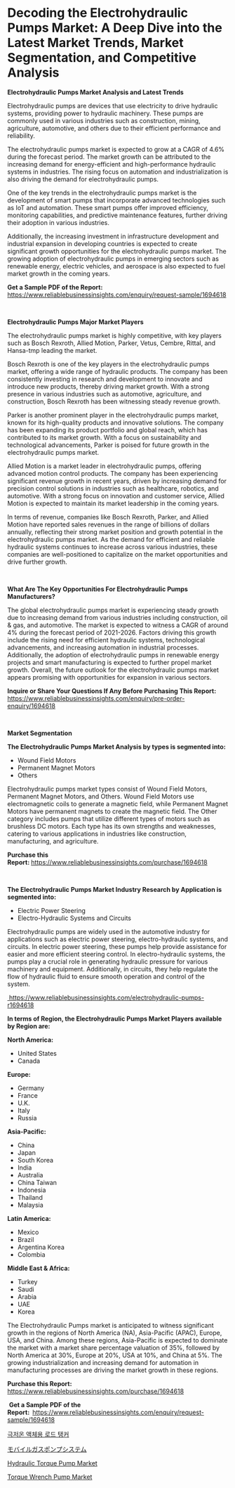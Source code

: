 <p><h1>Decoding the Electrohydraulic Pumps Market: A Deep Dive into the Latest Market Trends, Market Segmentation, and Competitive Analysis</h1></p><p><strong>Electrohydraulic Pumps Market Analysis and Latest Trends</strong></p>
<p><p>Electrohydraulic pumps are devices that use electricity to drive hydraulic systems, providing power to hydraulic machinery. These pumps are commonly used in various industries such as construction, mining, agriculture, automotive, and others due to their efficient performance and reliability.</p><p>The electrohydraulic pumps market is expected to grow at a CAGR of 4.6% during the forecast period. The market growth can be attributed to the increasing demand for energy-efficient and high-performance hydraulic systems in industries. The rising focus on automation and industrialization is also driving the demand for electrohydraulic pumps.</p><p>One of the key trends in the electrohydraulic pumps market is the development of smart pumps that incorporate advanced technologies such as IoT and automation. These smart pumps offer improved efficiency, monitoring capabilities, and predictive maintenance features, further driving their adoption in various industries.</p><p>Additionally, the increasing investment in infrastructure development and industrial expansion in developing countries is expected to create significant growth opportunities for the electrohydraulic pumps market. The growing adoption of electrohydraulic pumps in emerging sectors such as renewable energy, electric vehicles, and aerospace is also expected to fuel market growth in the coming years.</p></p>
<p><strong>Get a Sample PDF of the Report:&nbsp;</strong> <a href="https://www.reliablebusinessinsights.com/enquiry/request-sample/1694618">https://www.reliablebusinessinsights.com/enquiry/request-sample/1694618</a></p>
<p>&nbsp;</p>
<p><strong>Electrohydraulic Pumps Major Market Players</strong></p>
<p><p>The electrohydraulic pumps market is highly competitive, with key players such as Bosch Rexroth, Allied Motion, Parker, Vetus, Cembre, Rittal, and Hansa-tmp leading the market. </p><p>Bosch Rexroth is one of the key players in the electrohydraulic pumps market, offering a wide range of hydraulic products. The company has been consistently investing in research and development to innovate and introduce new products, thereby driving market growth. With a strong presence in various industries such as automotive, agriculture, and construction, Bosch Rexroth has been witnessing steady revenue growth.</p><p>Parker is another prominent player in the electrohydraulic pumps market, known for its high-quality products and innovative solutions. The company has been expanding its product portfolio and global reach, which has contributed to its market growth. With a focus on sustainability and technological advancements, Parker is poised for future growth in the electrohydraulic pumps market.</p><p>Allied Motion is a market leader in electrohydraulic pumps, offering advanced motion control products. The company has been experiencing significant revenue growth in recent years, driven by increasing demand for precision control solutions in industries such as healthcare, robotics, and automotive. With a strong focus on innovation and customer service, Allied Motion is expected to maintain its market leadership in the coming years.</p><p>In terms of revenue, companies like Bosch Rexroth, Parker, and Allied Motion have reported sales revenues in the range of billions of dollars annually, reflecting their strong market position and growth potential in the electrohydraulic pumps market. As the demand for efficient and reliable hydraulic systems continues to increase across various industries, these companies are well-positioned to capitalize on the market opportunities and drive further growth.</p></p>
<p>&nbsp;</p>
<p><strong>What Are The Key Opportunities For Electrohydraulic Pumps Manufacturers?</strong></p>
<p><p>The global electrohydraulic pumps market is experiencing steady growth due to increasing demand from various industries including construction, oil & gas, and automotive. The market is expected to witness a CAGR of around 4% during the forecast period of 2021-2026. Factors driving this growth include the rising need for efficient hydraulic systems, technological advancements, and increasing automation in industrial processes. Additionally, the adoption of electrohydraulic pumps in renewable energy projects and smart manufacturing is expected to further propel market growth. Overall, the future outlook for the electrohydraulic pumps market appears promising with opportunities for expansion in various sectors.</p></p>
<p><strong>Inquire or Share Your Questions If Any Before Purchasing This Report:</strong> <a href="https://www.reliablebusinessinsights.com/enquiry/pre-order-enquiry/1694618">https://www.reliablebusinessinsights.com/enquiry/pre-order-enquiry/1694618</a></p>
<p>&nbsp;</p>
<p><strong>Market Segmentation</strong></p>
<p><strong>The Electrohydraulic Pumps Market Analysis by types is segmented into:</strong></p>
<p><ul><li>Wound Field Motors</li><li>Permanent Magnet Motors</li><li>Others</li></ul></p>
<p><p>Electrohydraulic pumps market types consist of Wound Field Motors, Permanent Magnet Motors, and Others. Wound Field Motors use electromagnetic coils to generate a magnetic field, while Permanent Magnet Motors have permanent magnets to create the magnetic field. The Other category includes pumps that utilize different types of motors such as brushless DC motors. Each type has its own strengths and weaknesses, catering to various applications in industries like construction, manufacturing, and agriculture.</p></p>
<p><strong>Purchase this Report:&nbsp;</strong><a href="https://www.reliablebusinessinsights.com/purchase/1694618">https://www.reliablebusinessinsights.com/purchase/1694618</a></p>
<p>&nbsp;</p>
<p><strong>The Electrohydraulic Pumps Market Industry Research by Application is segmented into:</strong></p>
<p><ul><li>Electric Power Steering</li><li>Electro-Hydraulic Systems and Circuits</li></ul></p>
<p><p>Electrohydraulic pumps are widely used in the automotive industry for applications such as electric power steering, electro-hydraulic systems, and circuits. In electric power steering, these pumps help provide assistance for easier and more efficient steering control. In electro-hydraulic systems, the pumps play a crucial role in generating hydraulic pressure for various machinery and equipment. Additionally, in circuits, they help regulate the flow of hydraulic fluid to ensure smooth operation and control of the system.</p></p>
<p><a href="https://www.reliablebusinessinsights.com/electrohydraulic-pumps-r1694618">&nbsp;https://www.reliablebusinessinsights.com/electrohydraulic-pumps-r1694618</a></p>
<p><strong>In terms of Region, the Electrohydraulic Pumps Market Players available by Region are:</strong></p>
<p>
    <p> <strong> North America: </strong>
        <ul>
            <li>United States</li>
            <li>Canada</li>
        </ul>
        </p> 
    <p> <strong> Europe: </strong>
        <ul>
            <li>Germany</li>
            <li>France</li>
            <li>U.K.</li>
            <li>Italy</li>
            <li>Russia</li>
        </ul>
        </p> 
    <p> <strong> Asia-Pacific: </strong>
        <ul>
            <li>China</li>
            <li>Japan</li>
            <li>South Korea</li>
            <li>India</li>
            <li>Australia</li>
            <li>China Taiwan</li>
            <li>Indonesia</li>
            <li>Thailand</li>
            <li>Malaysia</li>
        </ul>
        </p> 
    <p> <strong> Latin America: </strong>
        <ul>
            <li>Mexico</li>
            <li>Brazil</li>
            <li>Argentina Korea</li>
            <li>Colombia</li>
        </ul>
        </p> 
    <p> <strong> Middle East & Africa: </strong>
        <ul>
            <li>Turkey</li>
            <li>Saudi</li>
            <li>Arabia</li>
            <li>UAE</li>
            <li>Korea</li>
        </ul>
    </p>
    </p>
<p><p>The Electrohydraulic Pumps market is anticipated to witness significant growth in the regions of North America (NA), Asia-Pacific (APAC), Europe, USA, and China. Among these regions, Asia-Pacific is expected to dominate the market with a market share percentage valuation of 35%, followed by North America at 30%, Europe at 20%, USA at 10%, and China at 5%. The growing industrialization and increasing demand for automation in manufacturing processes are driving the market growth in these regions.</p></p>
<p><strong>Purchase this Report: </strong><a href="https://www.reliablebusinessinsights.com/purchase/1694618">https://www.reliablebusinessinsights.com/purchase/1694618</a></p>
<p>&nbsp;<strong>Get a Sample PDF of the Report:&nbsp;&nbsp;</strong><a href="https://www.reliablebusinessinsights.com/enquiry/request-sample/1694618">https://www.reliablebusinessinsights.com/enquiry/request-sample/1694618</a></p>
<p><strong></strong></p>
<p><p><a href="https://github.com/dollarearner151/Market-Research-Report-List-1/blob/main/7553354168028.md">극저온 액체용 로드 탱커</a></p><p><a href="https://github.com/RandallRunte2023/Market-Research-Report-List-1/blob/main/6374203156779.md">モバイルガスポンプシステム</a></p><p><a href="https://github.com/amirvaghari/Market-Research-Report-List-1/blob/main/hydraulic-torque-pump-market.md">Hydraulic Torque Pump Market</a></p><p><a href="https://github.com/janetchuadff364/Market-Research-Report-List-1/blob/main/torque-wrench-pump-market.md">Torque Wrench Pump Market</a></p></p>